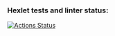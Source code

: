 ### Hexlet tests and linter status:
[![Actions Status](https://github.com/VimLoko/php-project-lvl3/workflows/hexlet-check/badge.svg)](https://github.com/VimLoko/php-project-lvl3/actions)